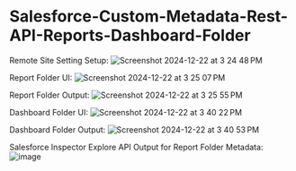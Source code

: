 # Salesforce-Custom-Metadata-Rest-API-Reports-Dashboard-Folder

Remote Site Setting Setup:
![Screenshot 2024-12-22 at 3 24 48 PM](https://github.com/user-attachments/assets/fc5c2e8e-cda1-4580-afce-74692a651bd5)

Report Folder UI:
![Screenshot 2024-12-22 at 3 25 07 PM](https://github.com/user-attachments/assets/06425455-3325-4dc1-a9f4-921d6f4a613b)

Report Folder Output:
![Screenshot 2024-12-22 at 3 25 55 PM](https://github.com/user-attachments/assets/a2ff5b29-74d1-4197-a142-97a15402d47f)

Dashboard Folder UI:
![Screenshot 2024-12-22 at 3 40 22 PM](https://github.com/user-attachments/assets/f4d54cce-ba84-48fe-9715-e11c2d728e44)

Dashboard Folder Output:
![Screenshot 2024-12-22 at 3 40 53 PM](https://github.com/user-attachments/assets/93509d37-a50e-450c-9c0c-2e911211d2c6)

Salesforce Inspector Explore API Output for Report Folder Metadata:
![image](https://github.com/user-attachments/assets/0382eea6-92d9-4b9b-b87c-4d261dba18f6)
